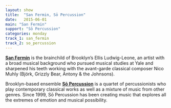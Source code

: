 ```yaml
---
layout: show
title:  "San Fermin, Sō Percussion"
date:   2015-06-01
main: "San Fermin"
support: "Sō Percussion"
categories: monday
track_1: san_fermin
track_2: so_percussion
---
```


**[San Fermin](http://sanferminband.com "San Fermin")** is the brainchild of Brooklyn’s Ellis Ludwig-Leone, an artist with a broad musical background who pursued musical studies at Yale and sharpened his teeth working with the avant-garde classical composer Nico Muhly (Björk, Grizzly Bear, Antony & the Johnsons).

Brooklyn-based ensemble **[Sō Percussion](http://sopercussion.com "Sō Percussion")** is a quartet of percussionists who play contemporary classical works as well as a mixture of music from other genres. Since 1999, Sō Percussion has been creating music that explores all the extremes of emotion and musical possibility.
